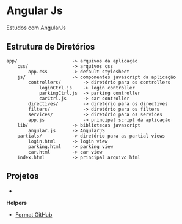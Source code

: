 # Angular Js
Estudos com AngularJs

## Estrutura de Diretórios

```
app/                    -> arquivos da aplicação  
    css/                -> arquivos css  
        app.css         -> default stylesheet  
    js/                 -> componentes javascript da aplicação 
        controllers/        -> diretório para os controllers  
            loginCtrl.js    -> login controller  
            parkingCtrl.js  -> parking controller  
            carCtrl.js      -> car controller  
        directives/         -> diretório para os directives  
        filters/            -> diretório para os filters  
        services/           -> diretório para os services  
        app.js              -> principal script da aplicação 
    lib/                -> bibliotecas javascript  
        angular.js      -> AngularJS  
    partials/           -> diretório para as partial views  
        login.html      -> login view  
        parking.html    -> parking view  
        car.html        -> car view  
    index.html          -> principal arquivo html 
```
    
    
  ## Projetos

- []()


**Helpers**

- [Format GitHub](https://help.github.com/en/articles/basic-writing-and-formatting-syntax)
